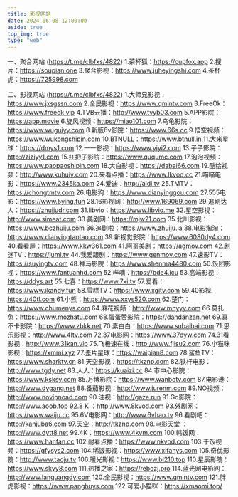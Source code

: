 ```yaml
---
title: 影视网站
date: 2024-06-08 12:00:00
aside: true
top_img: true
type: "web"
---
```


一、聚合网站 (https://t.me/clbfxs/4822)
1.茶杯狐：https://cupfox.app
2.搜片：https://soupian.one
3.聚合影视：https://www.juheyingshi.com
4.茶杯虎：https://725998.com

二、影视网站 (https://t.me/clbfxs/4822)
1.大师兄影视：https://www.jxsgssn.com
2.全民影视：https://www.qmintv.com
3.FreeOk：https://www.freeok.vip
4.TVB云播：http://www.tvyb03.com
5.APP影院：https://app.movie
6.旋风视频：https://miao101.com
7.乌龟影院：https://www.wuguiyy.com
8.新版6v影院：https://www.66s.cc
9.悟空视频：https://www.wukongshipin.com
10.BTNULL：https://www.btnull.in
11.大米星球：https://dmys1.com
12.一一影视：https://www.yiyi2.com
13.子子影院：http://ziziyy1.com
15.扛把子影院：https://www.ququmc.com
17.泡泡视频：https://www.paopaoshipin.com
18.大白影视：https://dabai66.com
19.酷绘视频：http://www.kuhuiv.com
20.来看点播：https://www.lkvod.cc
21.喵喵电影：https://www.2345ka.com
24.爱迪：http://aidi.tv
25.TMTV：https://chongtmtv.com
26.电影狗：https://www.dianyinggou.com
27.555电影：https://www.5ying.fun
28.16影视网：http://www.169069.com
29.追剧达人：https://zhuijudr.com
31.libvio：https://www.libvio.me
32.星空影视：http://www.simeat.com
33.美剧网：https://mjw21.com
35.北川影视：https://www.bczhuiju.com
36.追剧啦：https://www.zhuiju.la
38.电影淘淘：https://www.dianyingtaotao.com
39.新视觉影院：https://www.6080dy4.com
40.看看屋：https://www.kkw361.com
41.阿哥美剧：https://agmov.com
42.剧迷TV：https://jumi.tv
44.我爱跟剧：https://www.genmov.com
47.速影TV：https://suyingtv.com
48.神马影院：https://www.shenma4480.com
50.饭团影视：https://www.fantuanhd.com
52.哔嘀：https://bde4.icu
53.高端影视：https://ddys.art
55.七喜：https://www.7xi.tv
57.爱看：https://www.ikandy.fun
58.雪糕TV：https://www.xgitv.com
59.40影视: https://40tl.com
61.小熊：https://www.xxys520.com
62.楚门：https://www.chumenys.com
64.麻花视频：http://www.mhyyy.com
66.莫扎兔：https://www.mozhatu.com
68.蛋蛋赞影院：https://dandanzan.net
69.真不卡影院：https://www.zbkk.net
70.素白白：https://www.subaibai.com
71.思乐影视：http://www.4ltv.com
72.37电影网：https://www.37dyw.com
74.31看影视：http://www.31kan.vip
75.飞极速在线：http://www.fjisu2.com
76.小猫咪影视：https://xmmi.xyz
77.歪片星球：https://waipian8.com
78.鲨鱼TV：https://www.sharktv.cn
81.天空影视：https://tkznp.com
82.铁杆电影：http://www.tgdy.net
83.人人：https://kuaizi.cc
84.市中心影院：https://www.ksksy.com
85.万博影院：https://www.wanbotv.com
87.电影港：http://www.dygang.net
88.番茄影视：http://www.jurenm.com
89.NO视频：http://www.novipnoad.com
90.注视：http://gaze.run
91.Go影院：http://www.aoob.top
92.8 K ：http://www.8kvod.com
93.外剧网：https://www.waiju.cc
95.6V电影网：http://www.6vhao.tv
96.看剧吧：http://kanjuba6.com
97.天空：http://tkznp.com
98.电影天堂 ：http://www.dytt8.net
99.4K：https://www.4kvm.com
100.韩饭网：https://www.hanfan.cc
102.耐看点播：https://www.nkvod.com
103.干饭视频：https://gfysys2.com
104.稀饭影视：https://www.xifanys.com
105.奇优影院：http://www.taoju.tv
106.暖光影视：https://www.bl210.top
110.星辰影院：https://www.skyy8.com
111.热播之家：https://rebozj.pro
114.蓝光网电影网：http://www.languangdy.com
120.全民影视：https://www.qmintv.com
121.胖虎影视：https://www.panghuys.com
122.可爱小猫咪：https://xmaomi.top/